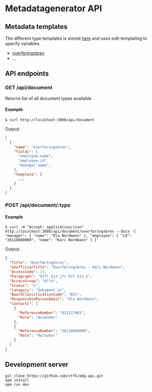 # Metadatagenerator API

## Metadata templates
The different type templates is stored [here](https://github.com/vtfk/mdg-api/tree/master/lib/data) and uses es6-templating to specify variables.

  - [overforingsbrev](https://github.com/vtfk/mdg-api/blob/master/lib/data/overforingsbrev.json)
  - ...


## API endpoints

### GET /api/document
Returns list of all document types available

#### Example
```
$ curl http://localhost:3000/api/document
```

Output:
```json
[
  {
    "name": "overforingsbrev",
    "fields": [
      "employee.name",
      "employee.id"
      "manager.name",
    ],
    "template": {
      ...
    }
  }
]
```


### POST /api/document/***:type***

#### Example
```
$ curl -H "Accept: application/json" http://localhost:3000/api/document/overforingsbrev --data '{ "manager": { "name": "Ola Nordmann" }, "employee": { "id": "26118600000", "name": "Kari Nordmann" } }'
```

Output:
```json
{
  "Title": "Overføringsbrev",
  "UnofficialTitle": "Overføringsbrev - Kari Nordmann",
  "AccessCode": 13,
  "Paragraph": "Offl §13 jfr Fvl §13.1",
  "AccessGroup": "Alle",
  "Status": "J",
  "Category": "Dokument ut",
  "NoarkClassificationCode": "B31",
  "ResponsiblePersonEmail": "Ola Nordmann",
  "Contacts": [
    {
      "ReferenceNumber": "821227062",
      "Role": "Avsender"
    },
    {
      "ReferenceNumber": "26118600000",
      "Role": "Mottaker"
    }
  ]
}
```

## Development server
```
git clone https://github.com/vtfk/mdg-api.git
npm install
npm run dev 
```
